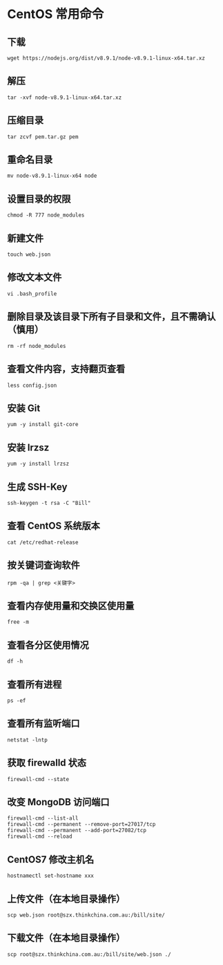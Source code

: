 # CentOS 常用命令

## 下载

```
wget https://nodejs.org/dist/v8.9.1/node-v8.9.1-linux-x64.tar.xz
```

## 解压

```
tar -xvf node-v8.9.1-linux-x64.tar.xz
```

## 压缩目录

```
tar zcvf pem.tar.gz pem
```

## 重命名目录

```
mv node-v8.9.1-linux-x64 node
```

## 设置目录的权限

```
chmod -R 777 node_modules
```

## 新建文件

```
touch web.json
```

## 修改文本文件

```
vi .bash_profile
```

## 删除目录及该目录下所有子目录和文件，且不需确认（慎用）

```
rm -rf node_modules
```

## 查看文件内容，支持翻页查看

```
less config.json
```

## 安装 Git

```
yum -y install git-core
```

## 安装 lrzsz

```
yum -y install lrzsz
```

## 生成 SSH-Key

```
ssh-keygen -t rsa -C "Bill"
```

## 查看 CentOS 系统版本

```
cat /etc/redhat-release
```

## 按关键词查询软件

```
rpm -qa | grep <关键字>
```

## 查看内存使用量和交换区使用量

```
free -m
```

## 查看各分区使用情况

```
df -h
```

## 查看所有进程

```
ps -ef
```

## 查看所有监听端口

```
netstat -lntp
```

## 获取 firewalld 状态

```
firewall-cmd --state
```

## 改变 MongoDB 访问端口

```
firewall-cmd --list-all
firewall-cmd --permanent --remove-port=27017/tcp
firewall-cmd --permanent --add-port=27082/tcp
firewall-cmd --reload
```

## CentOS7 修改主机名

```
hostnamectl set-hostname xxx
```

## 上传文件（在本地目录操作）

```
scp web.json root@szx.thinkchina.com.au:/bill/site/
```

## 下载文件（在本地目录操作）

```
scp root@szx.thinkchina.com.au:/bill/site/web.json ./
```
